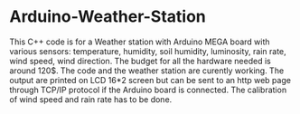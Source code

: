 # Arduino-Weather-Station
This C++ code is for a  Weather station with Arduino MEGA board with various sensors:
temperature, humidity, soil humidity, luminosity, rain rate, wind speed, wind direction. 
The budget for all the hardware needed is around 120$.
The code and the weather station are curently working. The output are printed on LCD 16*2 screen but can be sent to an http web page through TCP/IP protocol if the Arduino board is connected.
The calibration of wind speed and rain rate has to be done.
